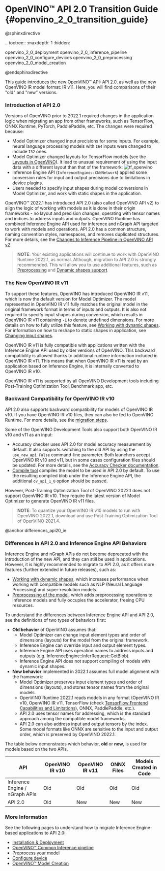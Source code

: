 #  OpenVINO™ API 2.0 Transition Guide {#openvino_2_0_transition_guide}

@sphinxdirective

.. toctree::
   :maxdepth: 1
   :hidden:

   openvino_2_0_deployment
   openvino_2_0_inference_pipeline
   openvino_2_0_configure_devices
   openvino_2_0_preprocessing
   openvino_2_0_model_creation

@endsphinxdirective

This guide introduces the new OpenVINO™ API: API 2.0, as well as the new OpenVINO IR model format: IR v11. Here, you will find comparisons of their "old" and "new" versions. 

### Introduction of API 2.0

Versions of OpenVINO prior to 2022.1 required changes in the application logic when migrating an app from other frameworks, such as TensorFlow, ONNX Runtime, PyTorch, PaddlePaddle, etc. The changes were required because:

- Model Optimizer changed input precisions for some inputs. For example, neural language processing models with `I64` inputs were changed to include `I32` ones.
- Model Optimizer changed layouts for TensorFlow models (see the [Layouts in OpenVINO](../layout_overview.md)). It lead to unusual requirement of using the input data with a different layout than that of the framework:
![tf_openvino]
- Inference Engine API (`InferenceEngine::CNNNetwork`) applied some conversion rules for input and output precisions due to limitations in device plugins.
- Users needed to specify input shapes during model conversions in Model Optimizer, and work with static shapes in the application.

OpenVINO™ 2022.1 has introduced API 2.0 (also called OpenVINO API v2) to align the logic of working with models as it is done in their origin frameworks - no layout and precision changes, operating with tensor names and indices to address inputs and outputs. OpenVINO Runtime has combined Inference Engine API used for inference and nGraph API targeted to work with models and operations. API 2.0 has a common structure, naming convention styles, namespaces, and removes duplicated structures. For more details, see the [Changes to Inference Pipeline in OpenVINO API v2](common_inference_pipeline.md).

> **NOTE**: Your existing applications will continue to work with OpenVINO Runtime 2022.1, as normal. Although, migration to API 2.0 is strongly recommended. This will allow you to use additional features, such as [Preprocessing](../preprocessing_overview.md) and [Dynamic shapes support](../ov_dynamic_shapes.md).

### The New OpenVINO IR v11

To support these features, OpenVINO has introduced OpenVINO IR v11, which is now the default version for Model Optimizer. The model represented in OpenVINO IR v11 fully matches the original model in the original framework format in terms of inputs and outputs. It is also not required to specify input shapes during conversion, which results in OpenVINO IR v11 containing `-1` to denote undefined dimensions. For more details on how to fully utilize this feature, see [Working with dynamic shapes](../ov_dynamic_shapes.md). For information on how to reshape to static shapes in application, see [Changing input shapes](../ShapeInference.md).

OpenVINO IR v11 is fully compatible with applications written with the Inference Engine API used by older versions of OpenVINO. This backward compatibility is allowed thanks to additional runtime information included in OpenVINO IR v11. This means that when OpenVINO IR v11 is read by an application based on Inference Engine, it is internally converted to OpenVINO IR v10.

OpenVINO IR v11 is supported by all OpenVINO Development tools including Post-Training Optimization Tool, Benchmark app, etc.

### Backward Compatibility for OpenVINO IR v10

API 2.0 also supports backward compatibility for models of OpenVINO IR v10. If you have OpenVINO IR v10 files, they can also be fed to OpenVINO Runtime. For more details, see the [migration steps](common_inference_pipeline.md).

Some of the OpenVINO Development Tools also support both OpenVINO IR v10 and v11 as an input:
- Accuracy checker uses API 2.0 for model accuracy measurement by default. It also supports switching to the old API by using the `--use_new_api False` command-line parameter. Both launchers accept OpenVINO IR v10 and v11, but in some cases configuration files should be updated. For more details, see the [Accuracy Checker documentation](https://github.com/openvinotoolkit/open_model_zoo/blob/master/tools/accuracy_checker/openvino/tools/accuracy_checker/launcher/openvino_launcher_readme.md).
- [Compile tool](../../../tools/compile_tool/README.md) compiles the model to be used in API 2.0 by default. To use the resulting compiled blob under the Inference Engine API, the additional `ov_api_1_0` option should be passed.

However, Post-Training Optimization Tool of OpenVINO 2022.1 does not support OpenVINO IR v10. They require the latest version of Model Optimizer to generate OpenVINO IR v11 files.

> **NOTE**: To quantize your OpenVINO IR v10 models to run with OpenVINO 2022.1, download and use Post-Training Optimization Tool of OpenVINO 2021.4.

@anchor differences_api20_ie
### Differences in API 2.0 and Inference Engine API Behaviors

Inference Engine and nGraph APIs do not become deprecated with the introduction of the new API, and they can still be used in applications. However, it is highly recommended to migrate to API 2.0, as it offers more features (further extended in future releases), such as:
- [Working with dynamic shapes](../ov_dynamic_shapes.md), which increases performance when working with compatible models such as NLP (Neural Language Processing) and super-resolution models.
- [Preprocessing of the model](../preprocessing_overview.md), which adds preprocessing operations to inference models and fully occupies the accelerator, freeing CPU resources.

To understand the differences between Inference Engine API and API 2.0, see the definitions of two types of behaviors first:
- **Old behavior** of OpenVINO assumes that:
  - Model Optimizer can change input element types and order of dimensions (layouts) for the model from the original framework.
  - Inference Engine can override input and output element types.
  - Inference Engine API uses operation names to address inputs and outputs (e.g. InferenceEngine::InferRequest::GetBlob).
  - Inference Engine API does not support compiling of models with dynamic input shapes.
- **New behavior** implemented in 2022.1 assumes full model alignment with the framework:
  - Model Optimizer preserves input element types and order of dimensions (layouts), and stores tensor names from the original models.
  - OpenVINO Runtime 2022.1 reads models in any format (OpenVINO IR v10, OpenVINO IR v11, TensorFlow (check [TensorFlow Frontend Capabilities and Limitations](../../resources/tensorflow_frontend.md)), ONNX, PaddlePaddle, etc.).
  - API 2.0 uses tensor names for addressing, which is the standard approach among the compatible model frameworks.
  - API 2.0 can also address input and output tensors by the index. Some model formats like ONNX are sensitive to the input and output order, which is preserved by OpenVINO 2022.1.

The table below demonstrates which behavior, **old** or **new**, is used for models based on the two APIs.

|               API             | OpenVINO IR v10  | OpenVINO IR v11  | ONNX Files | Models Created in Code |
|-------------------------------|------------------|------------------|------------|------------------------|
|Inference Engine / nGraph APIs |              Old |              Old |        Old |                    Old |
|API 2.0                        |              Old |              New |        New |                    New |

### More Information

See the following pages to understand how to migrate Inference Engine-based applications to API 2.0:
 - [Installation & Deployment](deployment_migration.md)
 - [OpenVINO™ Common Inference pipeline](common_inference_pipeline.md)
 - [Preprocess your model](./preprocessing.md)
 - [Configure device](./configure_devices.md)
 - [OpenVINO™ Model Creation](graph_construction.md)

[tf_openvino]: ../../img/tf_openvino.svg
